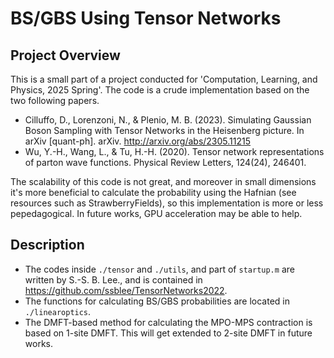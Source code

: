 # BS/GBS Using Tensor Networks

## Project Overview

This is a small part of a project conducted for 'Computation, Learning, and Physics, 2025 Spring'. The code is a crude implementation based on the two following papers.

- Cilluffo, D., Lorenzoni, N., & Plenio, M. B. (2023). Simulating Gaussian Boson Sampling with Tensor Networks in the Heisenberg picture. In arXiv [quant-ph]. arXiv. http://arxiv.org/abs/2305.11215
- Wu, Y.-H., Wang, L., & Tu, H.-H. (2020). Tensor network representations of parton wave functions. Physical Review Letters, 124(24), 246401.

The scalability of this code is not great, and moreover in small dimensions it's more beneficial to calculate the probability using the Hafnian (see resources such as StrawberryFields), so this implementation is more or less pepedagogical. In future works, GPU acceleration may be able to help.

## Description

- The codes inside `./tensor` and `./utils`, and part of `startup.m` are written by S.-S. B. Lee., and is contained in https://github.com/ssblee/TensorNetworks2022.
- The functions for calculating BS/GBS probabilities are located in `./linearoptics`.
- The DMFT-based method for calculating the MPO-MPS contraction is based on 1-site DMFT. This will get extended to 2-site DMFT in future works.
